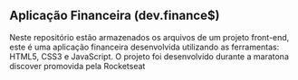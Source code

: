 ## Aplicação Financeira (dev.finance$)
Neste repositório estão armazenados os arquivos de um projeto front-end, este é uma aplicação financeira desenvolvida
utilizando as ferramentas: HTML5, CSS3 e JavaScript. O projeto foi desenvolvido durante a maratona discover promovida pela Rocketseat
